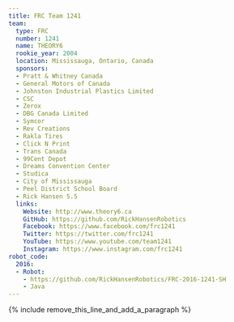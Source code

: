 ```yaml
---
title: FRC Team 1241
team:
  type: FRC
  number: 1241
  name: THEORY6
  rookie_year: 2004
  location: Mississauga, Ontario, Canada
  sponsors:
  - Pratt & Whitney Canada
  - General Motors of Canada
  - Johnston Industrial Plastics Limited
  - CSC
  - Zerox
  - DBG Canada Limited
  - Symcor
  - Rev Creations
  - Rakla Tires
  - Click N Print
  - Trans Canada
  - 99Cent Depot
  - Dreams Convention Center
  - Studica
  - City of Mississauga
  - Peel District School Board
  - Rick Hansen S.S
  links:
    Website: http://www.theory6.ca
    GitHub: https://github.com/RickHansenRobotics
    Facebook: https://www.facebook.com/frc1241
    Twitter: https://twitter.com/frc1241
    YouTube: https://www.youtube.com/team1241
    Instagram: https://www.instagram.com/frc1241
robot_code:
  2016:
  - Robot:
    - https://github.com/RickHansenRobotics/FRC-2016-1241-SH
    - Java
---
```


{% include remove_this_line_and_add_a_paragraph %}
